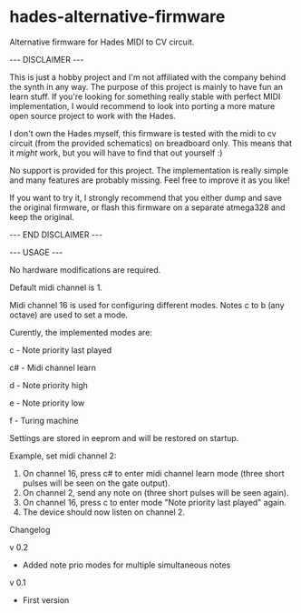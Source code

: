 # hades-alternative-firmware
Alternative firmware for Hades MIDI to CV circuit.

--- DISCLAIMER ---

This is just a hobby project and I'm not affiliated with the company
behind the synth in any way. The purpose of this project is mainly to
have fun an learn stuff. If you're looking for something really stable
with perfect MIDI implementation, I would recommend to look into porting
a more mature open source project to work with the Hades.

I don't own the Hades myself, this firmware is tested with the midi to cv
circuit (from the provided schematics) on breadboard only.
This means that it *might* work, but you will have to find that out yourself :)

No support is provided for this project. The implementation is really simple and
many features are probably missing. Feel free to improve it as you like!

If you want to try it, I strongly recommend that you either dump and save the original
firmware, or flash this firmware on a separate atmega328 and keep the original.

--- END DISCLAIMER ---

--- USAGE ---

No hardware modifications are required.

Default midi channel is 1.

Midi channel 16 is used for configuring different modes. Notes c to b (any octave) are used to set
a mode.

Curently, the implemented modes are:

  c  - Note priority last played

  c# - Midi channel learn

  d  - Note priority high

  e  - Note priority low

  f  - Turing machine

Settings are stored in eeprom and will be restored on startup.

Example, set midi channel 2:

  1. On channel 16, press c# to enter midi channel learn mode (three short pulses will be seen on the gate output).
  2. On channel 2, send any note on (three short pulses will be seen again).
  3. On channel 16, press c to enter mode "Note priority last played" again.
  4. The device should now listen on channel 2.

Changelog

v 0.2
  * Added note prio modes for multiple simultaneous notes

v 0.1
  * First version

